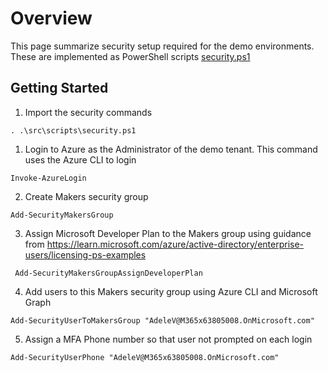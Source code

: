 # Overview

This page summarize security setup required for the demo environments. These are implemented as PowerShell scripts [security.ps1](../src/scripts/security.ps1)

## Getting Started

1. Import the security commands

```pwsh
. .\src\scripts\security.ps1
```

1. Login to Azure as the Administrator of the demo tenant. This command uses the Azure CLI to login

```pwsh
Invoke-AzureLogin
```

2. Create Makers security group

```pwsh
Add-SecurityMakersGroup
```

3. Assign Microsoft Developer Plan to the Makers group using guidance from https://learn.microsoft.com/azure/active-directory/enterprise-users/licensing-ps-examples

```pwsh
 Add-SecurityMakersGroupAssignDeveloperPlan
```

4. Add users to this Makers security group using Azure CLI and Microsoft Graph

```pwsh
Add-SecurityUserToMakersGroup "AdeleV@M365x63805008.OnMicrosoft.com"
```

5. Assign a MFA Phone number so that user not prompted on each login

```pwsh
Add-SecurityUserPhone "AdeleV@M365x63805008.OnMicrosoft.com"
```
